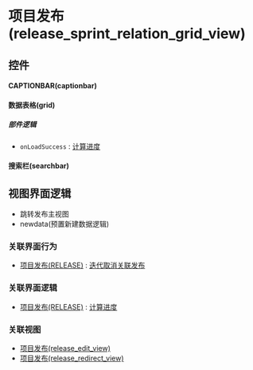 # 项目发布(release_sprint_relation_grid_view)  <!-- {docsify-ignore-all} -->



## 控件
#### CAPTIONBAR(captionbar)
#### 数据表格(grid)

##### 部件逻辑
* `onLoadSuccess` : [计算进度](module/ProjMgmt/release/uilogic/cal_schedule)
#### 搜索栏(searchbar)

## 视图界面逻辑
  * 跳转发布主视图
  * newdata(预置新建数据逻辑)


### 关联界面行为
  * [项目发布(RELEASE)](module/ProjMgmt/release) : [迭代取消关联发布](module/ProjMgmt/release#界面行为)

### 关联界面逻辑
  * [项目发布(RELEASE)](module/ProjMgmt/release) : [计算进度](module/ProjMgmt/release/uilogic/cal_schedule)

### 关联视图
  * [项目发布(release_edit_view)](app/view/release_edit_view)
  * [项目发布(release_redirect_view)](app/view/release_redirect_view)

<script>
 const { createApp } = Vue
  createApp({
    data() {
      return {

      }
    }
  }).use(ElementPlus).mount('#app')
</script>
